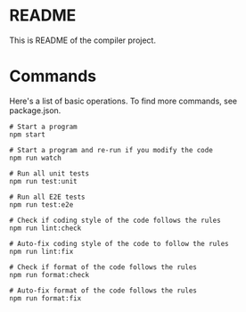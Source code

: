 # README

This is README of the compiler project.

# Commands

Here's a list of basic operations.
To find more commands, see package.json.

```shell
# Start a program
npm start

# Start a program and re-run if you modify the code
npm run watch

# Run all unit tests
npm run test:unit

# Run all E2E tests
npm run test:e2e

# Check if coding style of the code follows the rules
npm run lint:check

# Auto-fix coding style of the code to follow the rules
npm run lint:fix

# Check if format of the code follows the rules
npm run format:check

# Auto-fix format of the code follows the rules
npm run format:fix
```
